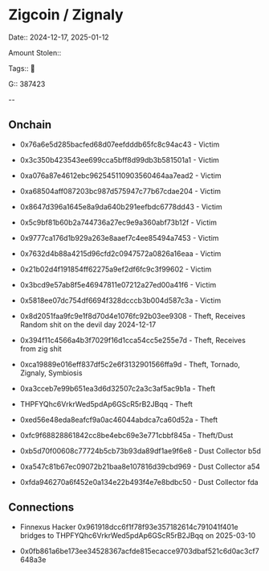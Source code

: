 # Zigcoin / Zignaly

Date::  2024-12-17, 2025-01-12

Amount Stolen:: 

Tags:: 🔑

G:: 387423

--


## Onchain


- 0x76a6e5d285bacfed68d07eefdddb65fc8c94ac43 - Victim
- 0x3c350b423543ee699cca5bff8d99db3b581501a1 - Victim
- 0xa076a87e4612ebc962545110903560464aa7ead2 - Victim
- 0xa68504aff087203bc987d575947c77b67cdae204 - Victim
- 0x8647d396a1645e8a9da640b291eefbdc6778dd43 - Victim
- 0x5c9bf81b60b2a744736a27ec9e9a360abf73b12f - Victim
- 0x9777ca176d1b929a263e8aaef7c4ee85494a7453 - Victim
- 0x7632d4b88a4215d96cfd2c0947572a0826a16eaa - Victim
- 0x21b02d4f191854ff62275a9ef2df6fc9c3f99602 - Victim
- 0x3bcd9e57ab8f5e46947811e07212a27ed00a41f6 - Victim
- 0x5818ee07dc754df6694f328dcccb3b004d587c3a - Victim

- 0x8d2051faa9fc9e1f8d70d4e1076fc92b03ee9308 - Theft, Receives Random shit on the devil day 2024-12-17

- 0x394f11c4566a4b3f7029f16d1cca54cc5e255e7d - Theft, Receives from zig shit

- 0xca19889e016eff837df5c2e6f3132901566ffa9d - Theft, Tornado, Zignaly, Symbiosis

- 0xa3cceb7e99b651ea3d6d32507c2a3c3af5ac9b1a - Theft

- THPFYQhc6VrkrWed5pdAp6GScR5rB2JBqq - Theft

- 0xed56e48eda8eafcf9a0ac46044abdca7ca60d52a - Theft

- 0xfc9f68828861842cc8be4ebc69e3e771cbbf845a - Theft/Dust

- 0xb5d70f00608c77724b5cb73b93da89df1ae9f6e8 - Dust Collector b5d

- 0xa547c81b67ec09072b21baa8e107816d39cbd969 - Dust Collector a54

- 0xfda946270a6f452e0a134e22b493f4e7e8bdbc50 - Dust Collector fda


## Connections

- Finnexus Hacker 0x961918dcc6f1f78f93e357182614c791041f401e bridges to THPFYQhc6VrkrWed5pdAp6GScR5rB2JBqq on 2025-03-10

- 0x0fb861a6be173ee34528367acfde815ecacce9703dbaf521c6d0ac3cf7648a3e